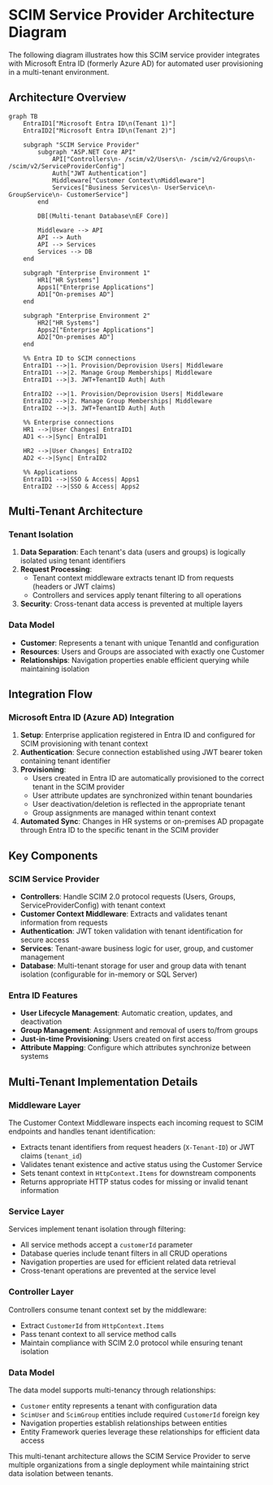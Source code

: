 # SCIM Service Provider Architecture Diagram

The following diagram illustrates how this SCIM service provider integrates with Microsoft Entra ID (formerly Azure AD) for automated user provisioning in a multi-tenant environment.

## Architecture Overview

```mermaid
graph TB
    EntraID1["Microsoft Entra ID\n(Tenant 1)"]
    EntraID2["Microsoft Entra ID\n(Tenant 2)"]

    subgraph "SCIM Service Provider"
        subgraph "ASP.NET Core API"
            API["Controllers\n- /scim/v2/Users\n- /scim/v2/Groups\n- /scim/v2/ServiceProviderConfig"]
            Auth["JWT Authentication"]
            Middleware["Customer Context\nMiddleware"]
            Services["Business Services\n- UserService\n- GroupService\n- CustomerService"]
        end
        
        DB[(Multi-tenant Database\nEF Core)]
        
        Middleware --> API
        API --> Auth
        API --> Services
        Services --> DB
    end

    subgraph "Enterprise Environment 1"
        HR1["HR Systems"]
        Apps1["Enterprise Applications"]
        AD1["On-premises AD"]
    end
    
    subgraph "Enterprise Environment 2"
        HR2["HR Systems"]
        Apps2["Enterprise Applications"]
        AD2["On-premises AD"]
    end

    %% Entra ID to SCIM connections
    EntraID1 -->|1. Provision/Deprovision Users| Middleware
    EntraID1 -->|2. Manage Group Memberships| Middleware
    EntraID1 -->|3. JWT+TenantID Auth| Auth
    
    EntraID2 -->|1. Provision/Deprovision Users| Middleware
    EntraID2 -->|2. Manage Group Memberships| Middleware
    EntraID2 -->|3. JWT+TenantID Auth| Auth

    %% Enterprise connections
    HR1 -->|User Changes| EntraID1
    AD1 <-->|Sync| EntraID1
    
    HR2 -->|User Changes| EntraID2
    AD2 <-->|Sync| EntraID2
    
    %% Applications
    EntraID1 -->|SSO & Access| Apps1
    EntraID2 -->|SSO & Access| Apps2
```

## Multi-Tenant Architecture

### Tenant Isolation
1. **Data Separation**: Each tenant's data (users and groups) is logically isolated using tenant identifiers
2. **Request Processing**: 
   - Tenant context middleware extracts tenant ID from requests (headers or JWT claims)
   - Controllers and services apply tenant filtering to all operations
3. **Security**: Cross-tenant data access is prevented at multiple layers

### Data Model
- **Customer**: Represents a tenant with unique TenantId and configuration
- **Resources**: Users and Groups are associated with exactly one Customer
- **Relationships**: Navigation properties enable efficient querying while maintaining isolation

## Integration Flow

### Microsoft Entra ID (Azure AD) Integration
1. **Setup**: Enterprise application registered in Entra ID and configured for SCIM provisioning with tenant context
2. **Authentication**: Secure connection established using JWT bearer token containing tenant identifier
3. **Provisioning**: 
   - Users created in Entra ID are automatically provisioned to the correct tenant in the SCIM provider
   - User attribute updates are synchronized within tenant boundaries
   - User deactivation/deletion is reflected in the appropriate tenant
   - Group assignments are managed within tenant context
4. **Automated Sync**: Changes in HR systems or on-premises AD propagate through Entra ID to the specific tenant in the SCIM provider

## Key Components

### SCIM Service Provider
- **Controllers**: Handle SCIM 2.0 protocol requests (Users, Groups, ServiceProviderConfig) with tenant context
- **Customer Context Middleware**: Extracts and validates tenant information from requests
- **Authentication**: JWT token validation with tenant identification for secure access
- **Services**: Tenant-aware business logic for user, group, and customer management
- **Database**: Multi-tenant storage for user and group data with tenant isolation (configurable for in-memory or SQL Server)

### Entra ID Features
- **User Lifecycle Management**: Automatic creation, updates, and deactivation
- **Group Management**: Assignment and removal of users to/from groups
- **Just-in-time Provisioning**: Users created on first access
- **Attribute Mapping**: Configure which attributes synchronize between systems

## Multi-Tenant Implementation Details

### Middleware Layer
The Customer Context Middleware inspects each incoming request to SCIM endpoints and handles tenant identification:

- Extracts tenant identifiers from request headers (`X-Tenant-ID`) or JWT claims (`tenant_id`)
- Validates tenant existence and active status using the Customer Service
- Sets tenant context in `HttpContext.Items` for downstream components
- Returns appropriate HTTP status codes for missing or invalid tenant information

### Service Layer
Services implement tenant isolation through filtering:

- All service methods accept a `customerId` parameter
- Database queries include tenant filters in all CRUD operations
- Navigation properties are used for efficient related data retrieval
- Cross-tenant operations are prevented at the service level

### Controller Layer
Controllers consume tenant context set by the middleware:

- Extract `CustomerId` from `HttpContext.Items`
- Pass tenant context to all service method calls
- Maintain compliance with SCIM 2.0 protocol while ensuring tenant isolation

### Data Model
The data model supports multi-tenancy through relationships:

- `Customer` entity represents a tenant with configuration data
- `ScimUser` and `ScimGroup` entities include required `CustomerId` foreign key
- Navigation properties establish relationships between entities
- Entity Framework queries leverage these relationships for efficient data access

This multi-tenant architecture allows the SCIM Service Provider to serve multiple organizations from a single deployment while maintaining strict data isolation between tenants.
